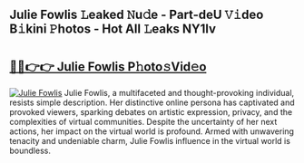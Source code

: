 ## Julie Fowlis 𝙻eaked 𝙽u𝚍e - Part-deU 𝚅𝚒deo B𝚒kini 𝙿hotos - Hot All 𝙻eaks NY1lv

# <h2><a href="http://ld02cjo.urlbe.top/?page=Julie+Fowlis">🔗🔗👉👉 Julie Fowlis P𝚑oto𝚜Vid𝚎o</a></h2>

[![Julie Fowlis](https://i.imgur.com/eBuTRDB.gif)](http://ld02cjo.urlbe.top/?page=Julie+Fowlis)
Julie Fowlis, a multifaceted and thought-provoking individual, resists simple description. Her distinctive online persona has captivated and provoked viewers, sparking debates on artistic expression, privacy, and the complexities of virtual communities. Despite the uncertainty of her next actions, her impact on the virtual world is profound. Armed with unwavering tenacity and undeniable charm, Julie Fowlis influence in the virtual world is boundless.
